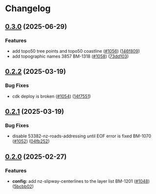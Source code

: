 # Changelog

## [0.3.0](https://github.com/linz/lds-cache/compare/v0.2.2...v0.3.0) (2025-06-29)


### Features

* add topo50 tree points and topo50 coastline ([#1056](https://github.com/linz/lds-cache/issues/1056)) ([146f809](https://github.com/linz/lds-cache/commit/146f809c73f782120a1fd7354cec33104dd3de73))
* add topographic names 3857 BM-1318 ([#1058](https://github.com/linz/lds-cache/issues/1058)) ([73dd103](https://github.com/linz/lds-cache/commit/73dd10355fc7ef7bb0973bd006ce00a019bcfada))

## [0.2.2](https://github.com/linz/lds-cache/compare/v0.2.1...v0.2.2) (2025-03-19)


### Bug Fixes

* cdk deploy is broken ([#1054](https://github.com/linz/lds-cache/issues/1054)) ([14f7551](https://github.com/linz/lds-cache/commit/14f755127025fd0fcc296e4fe92bb51b14abc55d))

## [0.2.1](https://github.com/linz/lds-cache/compare/v0.2.0...v0.2.1) (2025-03-19)


### Bug Fixes

* disable 53382-nz-roads-addressing until EOF error is fixed BM-1070 ([#1052](https://github.com/linz/lds-cache/issues/1052)) ([04fb252](https://github.com/linz/lds-cache/commit/04fb252fff8a51a7c341166685903e822af00b27))

## [0.2.0](https://github.com/linz/lds-cache/compare/v0.1.0...v0.2.0) (2025-02-27)


### Features

* **config:** add nz-slipway-centerlines to the layer list BM-1201 ([#1048](https://github.com/linz/lds-cache/issues/1048)) ([5bcbb02](https://github.com/linz/lds-cache/commit/5bcbb02a449b189dc3fbb47df64853ac84961489))
